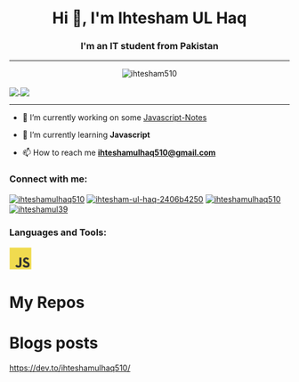 
<h1 align="center">Hi 👋, I'm Ihtesham UL Haq</h1>
<h3 align="center">I'm an IT student from Pakistan</h3>

---

<p align="center"> <img src="https://komarev.com/ghpvc/?username=ihtesham510&label=Profile%20views&color=0e75b6&style=flat" alt="ihtesham510" /> </p>
<a href="https://github.com/ihtesham510/github-readme-stats">
  <img align="center" src="https://github-readme-stats.vercel.app/api?username=ihtesham510&show_icons=true&theme=github_dark&include_all_commits=true&custom_title=Stats" hight="500" width="1000"/>
</a>
<a href="https://github.com/ihtesham510/github-readme-stats">
  <img align="center" src="https://streak-stats.demolab.com?user=ihtesham510&theme=github-dark-blue&hide_border=false" hight="500" width="1000"/>
</a>

---


- 🔭 I’m currently working on some [Javascript-Notes](https://github.com/ihtesham510/Javascript-Notes)

- 🌱 I’m currently learning **Javascript**

- 📫 How to reach me **ihteshamulhaq510@gmail.com**



<h3 align="left">Connect with me:</h3>
<p align="left">
<a href="https://dev.to/ihteshamulhaq510" target="blank"><img align="center" src="https://raw.githubusercontent.com/rahuldkjain/github-profile-readme-generator/master/src/images/icons/Social/devto.svg" alt="ihteshamulhaq510" height="30" width="40" /></a>
<a href="https://linkedin.com/in/ihtesham-ul-haq-2406b4250" target="blank"><img align="center" src="https://raw.githubusercontent.com/rahuldkjain/github-profile-readme-generator/master/src/images/icons/Social/linked-in-alt.svg" alt="ihtesham-ul-haq-2406b4250" height="30" width="40" /></a>
<a href="https://stackoverflow.com/users/ihteshamulhaq510" target="blank"><img align="center" src="https://raw.githubusercontent.com/rahuldkjain/github-profile-readme-generator/master/src/images/icons/Social/stack-overflow.svg" alt="ihteshamulhaq510" height="30" width="40" /></a>
<a href="https://instagram.com/ihteshamul39" target="blank"><img align="center" src="https://raw.githubusercontent.com/rahuldkjain/github-profile-readme-generator/master/src/images/icons/Social/instagram.svg" alt="ihteshamul39" height="30" width="40" /></a>
</p>

<h3 align="left">Languages and Tools:</h3>
<p align="left"> <a href="https://developer.mozilla.org/en-US/docs/Web/JavaScript" target="_blank" rel="noreferrer"> <img src="https://raw.githubusercontent.com/devicons/devicon/master/icons/javascript/javascript-original.svg" alt="javascript" width="40" height="40"/> </a> </p>

# My Repos






# Blogs posts
<!-- BLOG-POST-LIST:START -->
https://dev.to/ihteshamulhaq510/ 
<!-- BLOG-POST-LIST:END -->